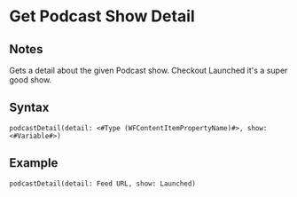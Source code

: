# Get Podcast Show Detail
## Notes
Gets a detail about the given Podcast show. Checkout Launched it's a super good show.
## Syntax
```
podcastDetail(detail: <#Type (WFContentItemPropertyName)#>, show: <#Variable#>)
```
## Example
```
podcastDetail(detail: Feed URL, show: Launched)
```